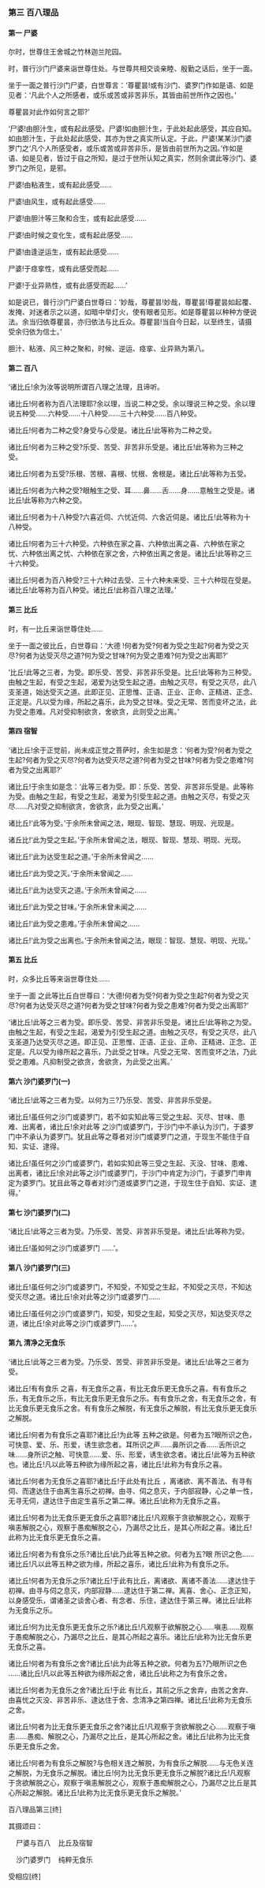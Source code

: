 ### 第三 百八理品

#### 第一 尸婆 <a name="36_21"></a>

尔时，世尊住王舍城之竹林迦兰陀园。

时，普行沙门尸婆来诣世尊住处。与世尊共相交谈亲睦、殷勤之话后，坐于一面。

坐于一面之普行沙门尸婆，白世尊言：‘尊瞿昙!或有沙门、婆罗门作如是语、如是见者：‘凡此个人之所感者，或乐或苦或非苦非乐，其皆由前世所作之因也。’

尊瞿昙对此作如何言之耶?’

‘尸婆!由胆汁生，或有起此感受。尸婆!如由胆汁生，于此处起此感受，其应自知。如由胆汁生，于此处起此感受，其亦为世之真实所认定。于此，尸婆!某某沙门婆罗门之‘凡个人所感受者，或乐或苦或非苦非乐，是皆由前世所为之因。’作如是语、如是见者，皆过于自之所知，是过于世所认知之真实，然则余谓此等沙门、婆罗门之所见，是邪。

尸婆!由粘液生，或有起此感受……

尸婆!由风生，或有起此感受……

尸婆!由胆汁等三聚和合生，或有起此感受……

尸婆!由时候之变化生，或有起此感受……

尸婆!由逢逆运生，或有起此感受……

尸婆!于痉挛性，或有此感受而起……

尸婆!于业异熟性，或有此感受而起……’

如是说已，普行沙门尸婆白世尊曰：‘妙哉，尊瞿昙!妙哉，尊瞿昙!尊瞿昙如起覆、发掩、对迷者示之以道，如暗中举灯火，使有眼者见形。如是尊瞿昙以种种方便说法。余当归依尊瞿昙，亦归依法与比丘众。尊瞿昙!当自今日起，以至终生，请摄受余归依为信士。’

胆汁、粘液、风三种之聚和，时候、逆运、痉挛、业异熟为第八。

#### 第二 百八 <a name="36_22"></a>

‘诸比丘!余为汝等说明所谓百八理之法理，且谛听。

诸比丘!何者称为百八法理耶?余以理，当说二种之受。余以理说三种之受。余以理说五种受……六种受……十八种受……三十六种受……百八种受。

诸比丘!何者为二种之受?身受与心受是。诸比丘!此等称为二种之受。

诸比丘!何者为三种之受?乐受、苦受、非苦非乐受是。诸比丘!此等称为三种之受。

诸比丘!何者为五受?乐根、苦根、喜根、忧根、舍根是。诸比丘!此等称为五受。

诸比丘!何者为六种之受?眼触生之受、耳……鼻……舌……身……意触生之受是。诸比丘!此等称为六种之受。

诸比丘!何者为十八种受?六喜近伺、六忧近伺、六舍近伺是。诸比丘!此等称为十八种受。

诸比丘!何者为三十六种受。六种依在家之喜、六种依出离之喜、六种依在家之忧、六种依出离之忧、六种依在家之舍，六种依出离之舍是。诸比丘!此等称之三十六种受。

诸比丘!何者为百八种受?三十六种过去受、三十六种未来受、三十六种现在受是。诸比丘!此等称为百八种受。诸比丘!此称百八理之法理。’

#### 第三 比丘 <a name="36_23"></a>

时，有一比丘来诣世尊住处……

坐于一面之彼比丘，白世尊曰：‘大德 !何者为受?何者为受之生起?何者为受之灭尽?何者为达受灭尽之道?何为受之甘味?何为受之患难?何为受之出离耶?’

‘比丘!此等之三者，为受。即乐受、苦受、非苦非乐受是。比丘!此等称为三种受。由触之生起，有受之生起，渴爱为达受生起之道。由触之灭尽，有受之灭尽，此八支圣道，始达受灭之道。此即正见、正思惟、正语、正业、正命、正精进、正念、正定是。凡以受为缘，所起之喜乐，此为受之甘味。受之无常、苦而变坏之法，此为受之患难。凡对受抑制欲贪，舍欲贪，此则受之出离。’

#### 第四 宿智 <a name="36_24"></a>

‘诸比丘!余于正觉前，尚未成正觉之菩萨时，余生如是念：‘何者为受?何者为受之生起?何者为受之灭尽?何者为达受灭尽之道?何者为受之甘味?何者为受之患难?何者为受之出离耶?’

诸比丘!于余生如是念：‘此等三者为受。即：乐受、苦受、非苦非乐受是。此等称为受。由触之生起，有受之生起，渴爱为引受生起之道。由触之灭尽，有受之灭尽……凡对受之抑制欲贪，舍欲贪，此为受之出离。’

诸比丘!‘此等为受。’于余所未曾闻之法，眼现、智现、慧现、明现、光现是。

诸丘比!‘此为受之生起。’于余所未曾闻之法，眼现、智现、慧现、明现、光现。

诸比丘!‘此为达受生起之道。’于余所未曾闻之……

诸比丘!‘此为受之灭。’于余所未曾闻之……

诸比丘!‘此为达受灭之道。’于余所未曾闻之……

诸比丘!‘此为受之甘味。’于余所未曾未闻之……

诸比丘!‘此为受之患难。’于余所未曾闻之……

诸比丘!‘此为受之出离也。’于余所未曾闻之法，眼现：智现、慧现、明现、光现。’

#### 第五 比丘 <a name="36_26"></a>

时，众多比丘等来诣世尊住处……

坐于一面 之此等比丘白世尊曰：‘大德!何者为受?何者为受之生起?何者为受之灭尽?何者为达受灭尽之道?何者为受之甘味?何者为受之患难?何者为受之出离耶?’

‘诸比丘!此等之三者为受。即乐受、苦受、非苦非乐受是。诸比丘!此等称之为受。由触之生起，有受之生起，渴爱为引受生起之道。由触之灭尽，有受之灭尽，此八支圣道乃达受灭尽之道。即正见、正思惟、正语、正业、正命、正精进、正念、正定是。凡以受为缘所起之喜乐，乃此受之甘味。凡受之无常、苦而变坏之法，乃此受之患难。凡抑制受之欲贪，舍欲贪，为此受之出离。’

#### 第六 沙门婆罗门(一) <a name="36_27"></a>

‘诸比丘!此等之三者为受。以何为三?乃乐受、苦受、非苦非乐受是。

诸比丘!虽任何之沙门或婆罗门，若不如实知此等三受之生起、灭尽、甘味、患难、出离者，诸比丘!余对此等 之沙门或婆罗门，于沙门中不承认为沙门，于婆罗门中不承认为婆罗门。犹且此等之尊者对沙门或婆罗门之道，于现生不能住于自知、实证、逮得。

诸比丘!虽任何之沙门或婆罗门，若如实知此等三受之生起、灭没、甘味、患难、出离者，诸比丘!余对此等之沙门或婆罗门，于沙门中肯定为沙门，于婆罗门申肯定为婆罗门。犹且此等之尊者对沙门道或婆罗门之道，于现生住于自知、实证、逮得。’

#### 第七 沙门婆罗门(二) <a name="36_28"></a>

‘诸比丘!此等之三者为受。乃乐受、苦受、非苦非乐受是。诸比丘!此等称为受。

诸比丘!虽如何之沙门或婆罗门 ……’。

#### 第八 沙门婆罗门(三) <a name="36_29"></a>

诸比丘!虽任何之沙门或婆罗门，不知受，不知受之生起，不知受之灭尽，不知达受灭尽之道。诸比丘!余对此等之沙门或婆罗门……

诸比丘!虽任何之沙门或婆罗门，知受，知受之生起，知受之灭尽，知达受灭尽之道，诸比丘!余对此等之沙门或婆罗门……’。

#### 第九 清净之无食乐 <a name="36_30"></a>

‘诸比丘!此等之三者为受。乃乐受、苦受、非苦非乐受是。诸比丘!此等之三者为受。

诸比丘!有有食乐 之喜，有无食乐之喜，有比无食乐更无食乐之喜。有有食乐之乐，有无食乐之乐，有比无食乐更无食乐之乐。有有食乐之舍，有无食乐之舍，有比无食乐更无食乐之舍。有有食乐之解脱，有无食乐之解脱，有比无食乐更无食乐之解脱。

诸比丘!何者为有食乐之喜耶?诸比丘!为此等 五种之欲是。何者为五?眼所识之色，可快意、爱、乐、形爱，诱生欲念者。耳所识之声……鼻所识之香……舌所识之味……身所识之触、可快意……爱、乐、形爱，诱生欲念者。诸比丘!此等为五种欲也。诸比丘!凡以此等五种欲为缘所起之喜，诸比丘!此称为有食乐之喜。

诸比丘!何者为无食乐之喜耶?诸比丘!于此处有比丘 ，离诸欲、离不善法、有寻有伺、而逮达住于由离生喜乐之初禅。由寻、伺之息灭，于内部寂静，心之单一性，无寻无伺，逮达住于由定生喜乐之第二禅。诸比丘!此称为无食乐之喜。

诸比丘!何者为比无食乐更无食乐之喜耶?诸比丘!凡观察于贪欲解脱之心，观察于嗔恚解脱之心，观察于愚痴解脱之心，乃漏尽之比丘，是其心所起之喜。诸比丘!此称为比无食乐更无食乐之喜。

诸比丘!何者为有食乐之乐?诸比丘!此乃此等五种之欲。何者为五?眼 所识之色……诸比丘!凡以此等五种之欲为缘，所起之喜乐，诸比丘!此称为有食乐之乐。

诸比丘!何者为无食乐之乐?诸比丘!于此有比丘，离诸欲、离诸不善法……逮达住于初禅。由寻与伺之息灭，内部寂静……逮达住于第二禅。离喜、舍心、正念正知，以身感受乐，谓诸圣之谈舍心者、有念者、乐住，逮达住于第三禅。诸比丘!此称为无食乐之乐。

诸比丘!何为比无食乐更无食乐之乐?诸比丘!凡观察于欲解脱之心……嗔恚……观察于愚痴解脱之心，乃漏尽之比丘，是其心所起之喜乐。诸比丘!此称为比无食乐更无食乐之喜。

诸比丘!何者为有食乐之舍?诸比丘!此为此等五种之欲。何者为五?乃眼所识之色 ……诸比丘!凡以此等五种欲为缘所起之舍，诸比丘!此称之为有食乐之舍。

诸比丘!何者为无食乐之舍?诸比丘!于此 有比丘，其前之乐之舍弃，由苦之舍弃、由喜忧之灭没、非苦非乐、逮达住于舍、念清净之第四禅。诸比丘!此称为无食乐之舍。

诸比丘!何者为比无食乐更无食乐之舍?诸比丘!凡观察于贪欲解脱之心……观察于嗔恚……愚痴、解脱之心，乃漏尽之比丘，是其心所起之舍。诸比丘!此称为比无食乐更无食乐之舍。

诸比丘!何者为有食乐之解脱?与色相关连之解脱，为有食乐之解脱……与无色关连之解脱，为无食乐之解脱。诸比丘!何为比无食乐更无食乐之解脱?诸比丘!凡观察于贪欲解脱之心，观察于嗔恚解脱之心，观察于愚痴解脱之心，乃漏尽之比丘是其心所起之解脱。诸比丘!此称为比无食乐更无食乐之解脱。’

百八理品第三[终]

其摄颂曰：

&nbsp;&nbsp;&nbsp;&nbsp;尸婆与百八&nbsp;&nbsp;&nbsp;&nbsp;比丘及宿智

&nbsp;&nbsp;&nbsp;&nbsp;沙门婆罗门&nbsp;&nbsp;&nbsp;&nbsp;纯粹无食乐

受相应[终]